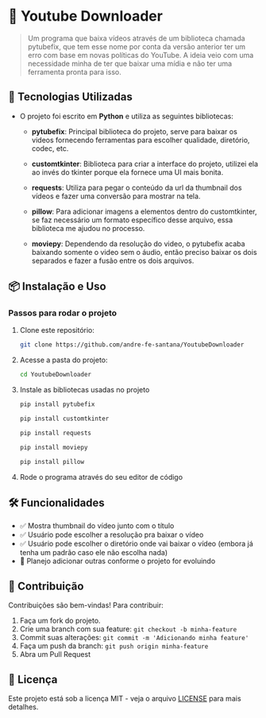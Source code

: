 # 📼 Youtube Downloader

> Um programa que baixa vídeos através de um biblioteca chamada pytubefix, que tem esse nome por conta da versão anterior ter um erro com base em novas políticas do YouTube. A ideia veio com uma necessidade minha de ter que baixar uma mídia e não ter uma ferramenta pronta para isso.

## 🚀 Tecnologias Utilizadas
- O projeto foi escrito em **Python** e utiliza as seguintes bibliotecas:
  
  - **pytubefix**: Principal biblioteca do projeto, serve para baixar os videos fornecendo ferramentas para escolher qualidade, diretório, codec, etc.
    
  - **customtkinter**: Biblioteca para criar a interface do projeto, utilizei ela ao invés do tkinter porque ela fornece uma UI mais bonita.
    
  - **requests**: Utiliza para pegar o conteúdo da url da thumbnail dos vídeos e fazer uma conversão para mostrar na tela.
    
  - **pillow**: Para adicionar imagens a elementos dentro do customtkinter, se faz necessário um formato específico desse arquivo, essa biblioteca me ajudou no processo.
    
  - **moviepy**: Dependendo da resolução do video, o pytubefix acaba baixando somente o video sem o áudio, então preciso baixar os dois separados e fazer a fusão entre os dois arquivos.

## 📦 Instalação e Uso

### Passos para rodar o projeto

1. Clone este repositório:
   ```sh
   git clone https://github.com/andre-fe-santana/YoutubeDownloader
   ```
2. Acesse a pasta do projeto:
   ```sh
   cd YoutubeDownloader
   ```  
3. Instale as bibliotecas usadas no projeto
    ```sh
    pip install pytubefix
    ```
    ```sh
    pip install customtkinter
    ```
    ```sh
    pip install requests
    ```
    ```sh
    pip install moviepy
    ```
    ```sh
    pip install pillow
    ```
3. Rode o programa através do seu editor de código
   

## 🛠 Funcionalidades

- ✅ Mostra thumbnail do vídeo junto com o título
- ✅ Usuário pode escolher a resolução pra baixar o vídeo
- ✅ Usuário pode escolher o diretório onde vai baixar o vídeo (embora já tenha um padrão caso ele não escolha nada)
- 🚧 Planejo adicionar outras conforme o projeto for evoluindo

## 🤝 Contribuição

Contribuições são bem-vindas! Para contribuir:
1. Faça um fork do projeto.
2. Crie uma branch com sua feature: `git checkout -b minha-feature`
3. Commit suas alterações: `git commit -m 'Adicionando minha feature'`
4. Faça um push da branch: `git push origin minha-feature`
5. Abra um Pull Request

## 📄 Licença

Este projeto está sob a licença MIT - veja o arquivo [LICENSE](LICENSE) para mais detalhes.

